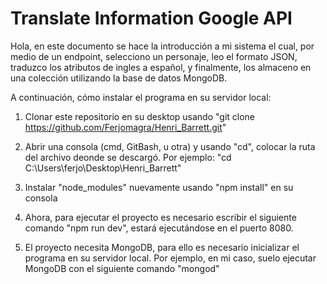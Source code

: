 # Translate Information Google API

Hola, en este documento se hace la introducción a mi sistema el cual, por medio de un endpoint, selecciono un personaje, leo el formato JSON, traduzco los
atributos de ingles a español, y finalmente, los almaceno en una colección utilizando la base de datos MongoDB.

A continuación, cómo instalar el programa en su servidor local:

1. Clonar este repositorio en su desktop usando "git clone https://github.com/Ferjomagra/Henri_Barrett.git"

2. Abrir una consola (cmd, GitBash, u otra) y usando "cd", colocar la ruta del archivo deonde se descargó. Por ejemplo: "cd C:\Users\ferjo\Desktop\Henri_Barrett"

3. Instalar "node_modules" nuevamente usando "npm install" en su consola

4. Ahora, para ejecutar el proyecto es necesario escribir el siguiente comando "npm run dev", estará ejecutándose en el puerto 8080.

5. El proyecto necesita MongoDB, para ello es necesario inicializar el programa en su servidor local. Por ejemplo, en mi caso, suelo ejecutar MongoDB con el siguiente comando "mongod"
